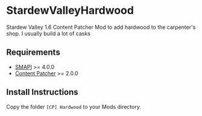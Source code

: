 # StardewValleyHardwood
Stardew Valley 1.6 Content Patcher Mod to add hardwood to the carpenter's shop.
I usually build a lot of casks 

## Requirements

- [SMAPI](https://www.nexusmods.com/stardewvalley/mods/2400) >= 4.0.0
- [Content Patcher](https://www.nexusmods.com/stardewvalley/mods/1915) >= 2.0.0

## Install Instructions

Copy the folder ```[CP] Hardwood``` to your Mods directory.
